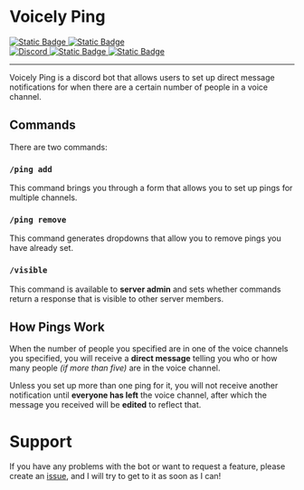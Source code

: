 # Voicely Ping
<a href="https://discord.com/oauth2/authorize?client_id=1290742648377966735" target="_blank">
  <img alt="Static Badge" src="https://img.shields.io/badge/Invite%20Me-7965c7?style=for-the-badge">
</a>
<a href="https://discord.com/application-directory/1290742648377966735" target="_blank">
  <img alt="Static Badge" src="https://img.shields.io/badge/App%20Directory-615ccc?style=for-the-badge">
</a>
<br>
<a href="https://discord.gg/cCCEk7BX4W" target="_blank">
  <img alt="Discord" src="https://img.shields.io/discord/1102582171207741480?style=for-the-badge&logo=discord&logoColor=ffffff&label=Our%20Discord&color=5865F2">
</a>
<a href="https://github.com/Erallie" target="_blank">
  <img alt="Static Badge" src="https://img.shields.io/badge/Our%20Other%20Projects-%E2%9D%A4-563294?style=for-the-badge&logo=data%3Aimage%2Fwebp%3Bbase64%2CUklGRu4DAABXRUJQVlA4WAoAAAAQAAAAHwAAHwAAQUxQSGABAAABgFtbm5volyZTA%2BtibzK2H0w5sDkmhe3GmxrwxGg0839r%2FvkkOogIBW7bKB0c4%2BARYihzIqfd6dfO%2B%2B3XtHsq4jJhlIvcDRcgNB%2FeieQETorBHgghRtUYqwDs%2B4U4IpcvUB%2BVUPSK54uEnTwsUJoar2DeMpzLxQpeG5DH8lxyyfLivVYAwPBbkWdOBg3qFlqiLy679iHy9UDKMZRXmYxpCcusayTHG01K%2FEtatYWuj7oI9hL4BxsxVwhoP2mlAJJ%2BuuAflc6%2BEUCQTCX9EV87xBR2H75NxLZSpWiwzqdIm7ZO7uB3oEgZKbD9Nt3EmHweEPH1t1GNsZUbKeisiwjyTm5fA3SO1yCrADZXrV2PZQJPL1tjN4%2BxUL9ie1mJobzOnDwSx6ILiF%2FW%2BTUR4tcHx0UaV75JXC1a4g6Ky5dLcTSuy9q4HhTieF64Hy1A3GHB8gLLK2e92feuqnbfPK8IVlA4IGgCAACwDQCdASogACAAPk0cjEQioaEb%2BqwAKATEtgBOl7v9V3sHcA2wG4A3gD0APLP9jX9n%2F2jmqv5AZRh7J%2BN2fOx22iE%2F4TUsecFmY%2BSf1r%2BAP%2BTfzT%2FXdIB7KX7MtdIGr1A8H0jmrrfZvqButwOaYcLWYNRq5QgAAP7%2F%2FmIMpiVNn67QXpM1rrDmRS8Nr%2F6dhD%2Bq5e%2BM%2BAtUP1%2FxOj85Ol5y3ebjz%2BpHoOf%2FWW8a%2F2ojUaKVDkVqof%2Bv4f0f6ud8i58wusz%2Fyrj%2F%2BwnM3q0769dvK%2F%2BQe04xL49tkb9t6ylCqqezZtZGuGLJ%2F5iUrPqdYc%2F8VbYZfP%2FOpZP%2F4X4q%2BqS4gPOxzdINOe5PGv%2F0TS%2FJRf4LlFrFkrWtxlS8n40grV%2BKUu%2FiwzdQzImvwH81FxL1bZyTSsrYwMku1Pk9StTtWNjSR8ZWEYBH9eTn%2FvBERii5XaWOPJ%2FFVXtVQGbv%2BFRW5jbo9tfFDu%2BDHHf8LbgUd%2F8W8Id1AehBtRNsLQWbADmvF1QJU8x5tw%2FtTUwIoSaa%2F2jkcvyVHkAsb2qoIh1KF1pPdae%2BZaqjydy6nUa9agjrDk1G4pMhEUhH%2BV%2FIUe49MjhR%2FuxyFmwQ8dDogMyQ%2BdcSBa56Lwt1wyJ%2F22%2F5O98r6q6wiM63HyaYONd36W7br%2F0%2F6y2DZ3irAddj%2FRxntvr%2FbbChSYXAfEbO%2FD0G%2FFbMFqTHypodt9T6dAx%2BUjJYfHzFf%2FM3Ec%2FAtwbjc2gka6urN1MlSLb2VTS9Q5r8fkDzxZz6vu1OYUPUB1UFMIhYGvMATbxxoTmVhvpovzAc%2F8nbOjw3wAAA">
</a>
<a href="https://www.paypal.com/donate/?hosted_button_id=PHHGM83BQZ8MA" target="_blank">
  <img alt="Static Badge" src="https://img.shields.io/badge/Donate-%24-563294?style=for-the-badge&logo=paypal&color=rgb(0%2C%2048%2C%20135)">
</a>

---

Voicely Ping is a discord bot that allows users to set up direct message notifications for when there are a certain number of people in a voice channel.

## Commands
There are two commands:
### `/ping add`
This command brings you through a form that allows you to set up pings for multiple channels.
### `/ping remove`
This command generates dropdowns that allow you to remove pings you have already set.
### `/visible`
This command is available to **server admin** and sets whether commands return a response that is visible to other server members.
## How Pings Work
When the number of people you specified are in one of the voice channels you specified, you will receive a **direct message** telling you who or how many people *(if more than five)* are in the voice channel.

Unless you set up more than one ping for it, you will not receive another notification until **everyone has left** the voice channel, after which the message you received will be **edited** to reflect that.
# Support
If you have any problems with the bot or want to request a feature, please create an [issue](https://github.com/Erallie/voicely-ping/issues), and I will try to get to it as soon as I can!
